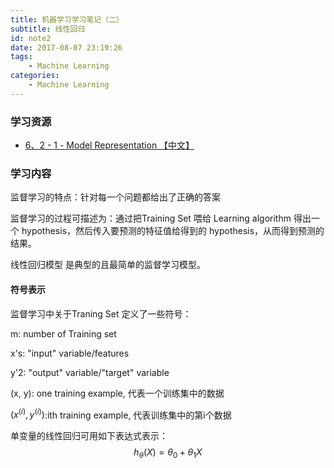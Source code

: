 ```yaml
---
title: 机器学习学习笔记（二）
subtitle: 线性回归
id: note2
date: 2017-08-07 23:19:26
tags:
    - Machine Learning
categories:
    - Machine Learning
---
```

### 学习资源
- [6、2 - 1 - Model Representation 【中文】](http://www.bilibili.com/video/av9912938/#page=7)
<!--more-->
### 学习内容
监督学习的特点：针对每一个问题都给出了正确的答案

监督学习的过程可描述为：通过把Training Set 喂给 Learning algorithm 得出一个 hypothesis，然后传入要预测的特征值给得到的 hypothesis，从而得到预测的结果。

线性回归模型 是典型的且最简单的监督学习模型。
#### 符号表示
监督学习中关于Traning Set 定义了一些符号：

m: number of Training set

x's: "input" variable/features

y'2: "output" variable/"target" variable

(x, y): one training example, 代表一个训练集中的数据

$(x^{(i)}, y^{(i)})$:ith training example, 代表训练集中的第i个数据

单变量的线性回归可用如下表达式表示：
$$
h_\theta(X)=\theta_0+\theta_1X
$$
